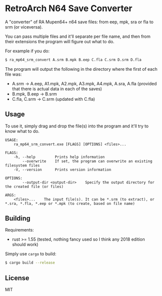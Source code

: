 RetroArch N64 Save Converter
============================

A "converter" of RA Mupen64+ n64 save files: from eep, mpk, sra or fla to srm (or viceversa).

You can pass multiple files and it'll separate per file name, and then from their extensions the program will figure out what to do.

For example if you do:
```sh
$ ra_mp64_srm_convert A.srm B.mpk B.eep C.fla C.srm D.srm D.fla
```
The program will output the following in the directory where the first of each file was:
* A.srm -> A.eep, A1.mpk, A2.mpk, A3.mpk, A4.mpk, A.sra, A.fla (provided that there is actual data in each of the saves)
* B.mpk, B.eep -> B.srm
* C.fla, C.srm -> C.srm (updated with C.fla)


## Usage

To use it, simply drag and drop the file(s) into the program and it'll try to know what to do.

    USAGE:
        ra_mp64_srm_convert.exe [FLAGS] [OPTIONS] <files>...

    FLAGS:
        -h, --help         Prints help information
            --overwrite    If set, the program can overwrite an existing filesystem files
        -V, --version      Prints version information

    OPTIONS:
            --output-dir <output-dir>    Specify the output directory for the created file (or files)

    ARGS:
        <files>...    The input file(s). It can be *.srm (to extract), or *.sra, *.fla, *.eep or *.mpk (to create, based on file name)


## Building

Requirements:
* rust >= 1.55 (tested, nothing fancy used so I think any 2018 edition should work)

Simply use ```cargo``` to build:

```sh
$ cargo build --release
```


## License

MIT